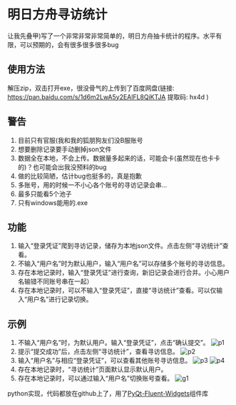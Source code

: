 # 明日方舟寻访统计

让我先叠甲)写了一个非常非常非常简单的，明日方舟抽卡统计的程序。水平有限，可以预期的，会有很多很多很多bug

## 使用方法
解压zip，双击打开exe，很没骨气的上传到了百度网盘(链接: https://pan.baidu.com/s/1d6m2LwA5y2EAlFL8QiKTJA 提取码: hx4d )

## 警告
1. 目前只有官服(我和我的狐朋狗友们没B服账号
2. 想要删除记录要手动删掉json文件
3. 数据全在本地，不会上传。数据量多起来的话，可能会卡(虽然现在也卡卡的)？也可能会出我没预料的bug
4. 做的比较简陋，估计bug也挺多的，真是抱歉
5. 多账号，用的时候一不小心各个账号的寻访记录会串...
6. 最多只能看5个池子
7. 只有windows能用的.exe

## 功能
1. 输入“登录凭证”爬到寻访记录，储存为本地json文件。点击左侧“寻访统计”查看。
2. 不输入“用户名”时为默认用户，输入“用户名”可以存储多个账号的寻访信息。
3. 存在本地记录时，输入“登录凭证”进行查询，新旧记录会进行合并。小心用户名输错不同账号串在一起）
4. 存在本地记录时，可以不输入“登录凭证”，直接“寻访统计”查看。可以仅输入“用户名”进行记录切换。

## 示例
1. 不输入“用户名”时，为默认用户。输入“登录凭证”，点击“确认提交”。
![p1](https://github.com/chptbtptp/Arknights_trailing/blob/main/example/p1.png)
2. 提示“提交成功”后，点击左侧“寻访统计”，查看寻访信息。
![p2](https://github.com/chptbtptp/Arknights_trailing/blob/main/example/p2.png)
3. 输入“用户名”与相应“登录凭证”，可以查看其他账号寻访信息。
![p3](https://github.com/chptbtptp/Arknights_trailing/blob/main/example/p3.png)
![p4](https://github.com/chptbtptp/Arknights_trailing/blob/main/example/p4.png)
4. 存在本地记录时，“寻访统计”页面默认显示默认用户。
5. 存在本地记录时，可以通过输入“用户名”切换账号查看。
![g1](https://github.com/chptbtptp/Arknights_trailing/blob/main/example/g1.gif)





python实现，代码都放在github上了，用了[PyQt-Fluent-Widgets](https://github.com/zhiyiYo/PyQt-Fluent-Widgets)组件库

